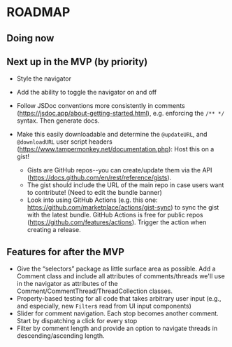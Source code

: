 # ROADMAP

## Doing now

## Next up in the MVP (by priority)

- Style the navigator

- Add the ability to toggle the navigator on and off

- Follow JSDoc conventions more consistently in comments (https://jsdoc.app/about-getting-started.html), e.g. enforcing the `/** */` syntax. Then generate docs.

- Make this easily downloadable and determine the `@updateURL`, and `@downloadURL` user script headers (https://www.tampermonkey.net/documentation.php): Host this on a gist!

  - Gists are GitHub repos--you can create/update them via the API (https://docs.github.com/en/rest/reference/gists).
  - The gist should include the URL of the main repo in case users want to contribute! (Need to edit the bundle banner)
  - Look into using GitHub Actions (e.g. this one: https://github.com/marketplace/actions/gist-sync) to sync the gist with the latest bundle. GitHub Actions is free for public repos (https://github.com/features/actions). Trigger the action when creating a release.

## Features for after the MVP

- Give the “selectors” package as little surface area as possible. Add a Comment class and include all attributes of comments/threads we'll use in the navigator as attributes of the Comment/CommentThread/ThreadCollection classes.
- Property-based testing for all code that takes arbitrary user input (e.g., and especially, new `Filter`s read from UI input components)
- Slider for comment navigation. Each stop becomes another comment. Start by dispatching a click for every stop
- Filter by comment length and provide an option to navigate threads in descending/ascending length.

